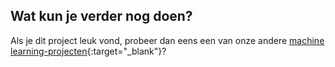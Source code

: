 ## Wat kun je verder nog doen?

Als je dit project leuk vond, probeer dan eens een van onze andere [machine learning-projecten](https://projects.raspberrypi.org/en/pathways/scratch-machine-learning){:target="_blank"}?
